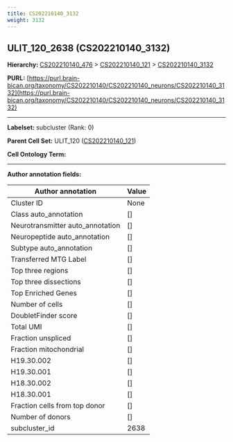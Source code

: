 ```yaml
---
title: CS202210140_3132
weight: 3132
---
```

## ULIT_120_2638 (CS202210140_3132)
<b>Hierarchy: </b>
[CS202210140_476](../CS202210140_476) >
[CS202210140_121](../CS202210140_121) >
[CS202210140_3132](../CS202210140_3132)

**PURL:** [https://purl.brain-bican.org/taxonomy/CS202210140/CS202210140_neurons/CS202210140_3132](https://purl.brain-bican.org/taxonomy/CS202210140/CS202210140_neurons/CS202210140_3132)

---


**Labelset:** subcluster (Rank: 0)

**Parent Cell Set:** ULIT_120 ([CS202210140_121](../CS202210140_121))



**Cell Ontology Term:** 

[MARKER GENES.]: #


---

[TRANSFERRED ANNOTATIONS.]: #


[AUTHOR ANNOTATION FIELDS.]: #


**Author annotation fields:**

| Author annotation | Value |
|-------------------|-------|
|Cluster ID|None|
|Class auto_annotation|[]|
|Neurotransmitter auto_annotation|[]|
|Neuropeptide auto_annotation|[]|
|Subtype auto_annotation|[]|
|Transferred MTG Label|[]|
|Top three regions|[]|
|Top three dissections|[]|
|Top Enriched Genes|[]|
|Number of cells|[]|
|DoubletFinder score|[]|
|Total UMI|[]|
|Fraction unspliced|[]|
|Fraction mitochondrial|[]|
|H19.30.002|[]|
|H19.30.001|[]|
|H18.30.002|[]|
|H18.30.001|[]|
|Fraction cells from top donor|[]|
|Number of donors|[]|
|subcluster_id|2638|

